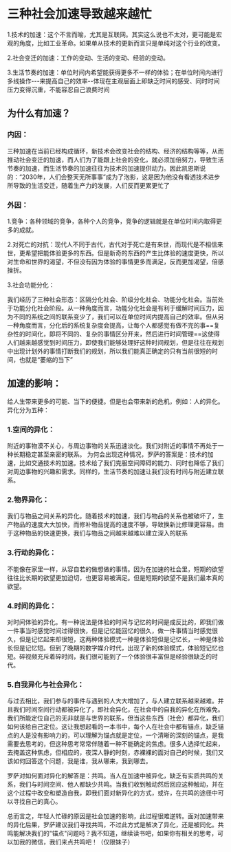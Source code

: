 # 三种社会加速导致越来越忙
1.技术的加速：这个不言而喻，尤其是互联网。其实这么说也不太对，更可能是宏观的角度，比如工业革命。如果单从技术的更新而言只是单纯对这个行业的改变。

2.社会变迁的加速：工作的变动、生活的变动、经验的变动。

3.生活节奏的加速：单位时间内希望能获得更多不一样的体验；在单位时间内进行多线操作---来提高自己的效率--体现在主观层面上即缺乏时间的感受、同时时间压力变得沉重，不能容忍自己浪费时间

## 为什么有加速？
### 内因：

三种加速在当前已经构成循环，新技术会改变社会的结构、经济的结构等等，从而推动社会变迁的加速，而人们为了能跟上社会的变化，就必须加倍努力，导致生活节奏的加速，而生活节奏的加速往往为技术的加速提供动力。因此凯恩斯说的：“2030年，人们会整天无所事事”成为了泡影，这是因为他没有看透技术进步所导致的生活变迁，随着生产力的发展，人们反而更累更忙了

### 外因：

1.竞争：各种领域的竞争，各种个人的竞争，竞争的逻辑就是在单位时间内取得更多的成就。

2.对死亡的对抗：现代人不同于古代，古代对于死亡是有来世，而现代是不相信来世，更希望把能体验更多的东西。但是新奇的东西的产生比体验的速度更快，所以对生命和世界的渴望，不但没有因为体验的事情更多而满足，反而更加渴望，倍感挫折。

3.社会功能分化：

我们经历了三种社会形态：区隔分化社会、阶级分化社会、功能分化社会。当前处于功能分化社会阶段。从一种角度而言，功能分化社会是有利于缓解时间压力，因为不同的系统之间的联系变少了，我们可以在单位时间内提高自己的效率。但从另一种角度而言，分化后的系统复杂度会提高，让每个人都感觉有做不完的事==复杂性的时间化，即将不同的、复杂的事情区分开来，然后进行时间管理==这使得人们越来越感觉到时间压力，即使我们能够处理好这种时间规划，但是往往在规划中出现计划外的事情打断我们的规划，所以我们能真正确定的只有当前很短的时间，也就是“萎缩的当下”

## 加速的影响：

给人生带来更多的可能、当下的便捷。但是也会带来新的危机，例如：人的异化。异化分为五种：
### 1.空间的异化：

附近的事物漠不关心，与周边事物的关系迅速淡化。我们对附近的事情不再处于一种长期稳定甚至亲密的联系。 为何会出现这种情况，罗萨的答案是：技术的加速，比如交通技术的加速。技术给了我们克服空间障碍的能力、同时也降低了我们对周边事物的兴趣和需求。同样的，生活节奏的加速让我们没有时间与附近建立联系。
### 2.物界异化：

我们与物品之间关系的异化。随着技术的加速，我们与物品的关系也被破坏了，生产物品的速度大大加快，而修补物品提高的速度不够，导致换新比修理更容易。由于这种物品的快速更换，我们与物品之间越来越难以建立深入的联系
### 3.行动的异化：

不能像在家里一样，从容自若的做想做的事情。因为在加速的社会里，短期的欲望往往比长期的欲望更加迫切，也更容易被满足。但是短期的欲望不是我们最本真的欲望。
### 4.时间的异化：

对时间体验的异化。有一种说法是体验的时间与记忆的时间是成反比的，即我们做一件事当时感觉时间过得很快，但是记忆能回忆的很久，做一件事情当时感觉很久，但是记忆起来却很短，这两种体验模式一种是体验短但是记忆长，一种是体验长但是记忆短。但到了晚期的数字媒介时代，出现了新的体验模式，体验短记忆也短。碎视频充斥着碎时间，我们很可能到了一个体验很丰富但是经验很缺乏的时代。
### 5.自我异化与社会异化：

与过去相比，我们参与的事件与遇到的人大大增加了，与人建立联系越来越难。并且我们时间空间行动都被异化了，即社会异化，在社会中的自我的异化在所难免。我们所能定位自己的无非就是与世界的联系，但当这些东西（社会）都异化，我们如何该给自己定位。这让我想起看的一本书中，每个人在社会中都有锚点，缺乏锚点的人是没有影响力的，可以理解为锚点就是定位，一个清晰的深刻的锚点，是我需要去思考的，但这种思考常常伴随着一种不能确定的焦虑。很多人选择忙起来，去掩盖这种焦虑，但相应的，夜深人静的时刻，赤裸裸的面对自己的时候，我们又该如何回答这个问题，我是谁，我从哪来，我到哪去。

罗萨对如何面对异化的解答是：共鸣。当人在加速中被异化，缺乏有实质共鸣的关系，我们与时间空间、他人都缺少共鸣。当我们收到触动然后回应这种触动，并在这个过程中改变和塑造自我，即我们面对新异化的方式，或许，在共鸣的途径中可以寻找自己的真心。

总而言之，年轻人忙碌的原因是社会加速的影响，此过程很难逆转。面对加速带来的异化后果，罗萨建议我们寻找共鸣，不过此方式是解决了异化，还是被同化。共鸣能解决我们的"锚点"问题吗？我不知道，继续读书吧，如果你有相关的思考，可以加我的微信，我们来点共鸣吧！（仅限妹子）
